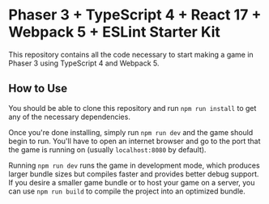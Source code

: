 # Phaser 3 + TypeScript 4 + React 17 + Webpack 5 + ESLint Starter Kit

This repository contains all the code necessary to start making a game in Phaser 3 using TypeScript 4 and Webpack 5.

## How to Use

You should be able to clone this repository and run `npm run install` to get any of the necessary dependencies.

Once you're done installing, simply run `npm run dev` and the game should begin to run. You'll have to open an internet browser and go to the port that the game is running on (usually `localhost:8080` by default).

Running `npm run dev` runs the game in development mode, which produces larger bundle sizes but compiles faster and provides better debug support. If you desire a smaller game bundle or to host your game on a server, you can use `npm run build` to compile the project into an optimized bundle.
